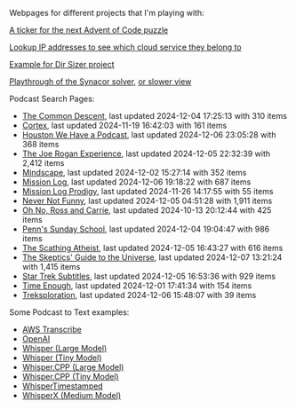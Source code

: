 Webpages for different projects that I'm playing with:

[A ticker for the next Advent of Code puzzle](https://seligman.github.io/aoc_ticker.html)

[Lookup IP addresses to see which cloud service they belong to](https://seligman.github.io/cloud-ips/index.html)

[Example for Dir Sizer project](https://seligman.github.io/dir_sizer/cost_example.html)

[Playthrough of the Synacor solver](https://seligman.github.io/synacor/run_script_speed.html), [or slower view](https://seligman.github.io/synacor/run_script.html)

Podcast Search Pages:
<!-- Podcasts Start -->
* [The Common Descent](https://seligman.github.io/podcasts/common_descent/common_descent.html), last updated 2024-12-04 17:25:13 with 310 items
* [Cortex](https://seligman.github.io/podcasts/cortex_pod/cortex_pod.html), last updated 2024-11-19 16:42:03 with 161 items
* [Houston We Have a Podcast](https://seligman.github.io/podcasts/houston_we_have_a_podcast/houston_we_have_a_podcast.html), last updated 2024-12-06 23:05:28 with 368 items
* [The Joe Rogan Experience](https://seligman.github.io/podcasts/jre/jre.html), last updated 2024-12-05 22:32:39 with 2,412 items
* [Mindscape](https://seligman.github.io/podcasts/mindscape/mindscape.html), last updated 2024-12-02 15:27:14 with 352 items
* [Mission Log](https://seligman.github.io/podcasts/mission_log/mission_log.html), last updated 2024-12-06 19:18:22 with 687 items
* [Mission Log Prodigy](https://seligman.github.io/podcasts/ml_prodigy/ml_prodigy.html), last updated 2024-11-26 14:17:55 with 55 items
* [Never Not Funny](https://seligman.github.io/podcasts/nevernotfunny/nevernotfunny.html), last updated 2024-12-05 04:51:28 with 1,911 items
* [Oh No, Ross and Carrie](https://seligman.github.io/podcasts/oh_no/oh_no.html), last updated 2024-10-13 20:12:44 with 425 items
* [Penn's Sunday School](https://seligman.github.io/podcasts/penn_sunday_school/penn_sunday_school.html), last updated 2024-12-04 19:04:47 with 986 items
* [The Scathing Atheist](https://seligman.github.io/podcasts/scathing/scathing.html), last updated 2024-12-05 16:43:27 with 616 items
* [The Skeptics' Guide to the Universe](https://seligman.github.io/podcasts/sgu/sgu.html), last updated 2024-12-07 13:21:24 with 1,415 items
* [Star Trek Subtitles](https://seligman.github.io/star_trek_subtitles/star_trek_subtitles.html), last updated 2024-12-05 16:53:36 with 929 items
* [Time Enough](https://seligman.github.io/podcasts/time_enough/time_enough.html), last updated 2024-12-01 17:41:34 with 154 items
* [Treksploration](https://seligman.github.io/podcasts/treksploration/treksploration.html), last updated 2024-12-06 15:48:07 with 39 items
<!-- Podcasts End -->

Some Podcast to Text examples:
* [AWS Transcribe](https://seligman.github.io/podcast_to_text/Example-Results-AWS-Transcribe.html)
* [OpenAI](https://seligman.github.io/podcast_to_text/Example-Results-OpenAI.html)
* [Whisper (Large Model)](https://seligman.github.io/podcast_to_text/Example-Results-Whisper-Large.html)
* [Whisper (Tiny Model)](https://seligman.github.io/podcast_to_text/Example-Results-Whisper-Tiny.html)
* [Whisper.CPP (Large Model)](https://seligman.github.io/podcast_to_text/Example-Results-Whisper_CPP-Large.html)
* [Whisper.CPP (Tiny Model)](https://seligman.github.io/podcast_to_text/Example-Results-Whisper_CPP-Tiny.html)
* [WhisperTimestamped](https://seligman.github.io/podcast_to_text/Example-Results-WhisperTimestamped-Medium.html)
* [WhisperX (Medium Model)](https://seligman.github.io/podcast_to_text/Example-Results-WhisperX-Medium.html)
